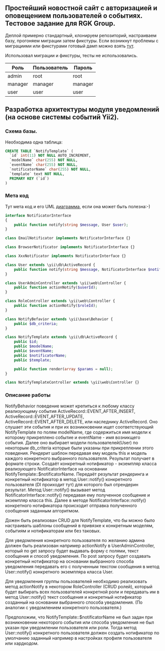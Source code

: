 ## Простейший новостной сайт с авторизацией и оповещением пользователей о событиях. Тестовое задание для RGK Group.

Деплой примерно стандартный, клонируем репозиторий, настраиваем базу, прогоняем миграции затем фикстуры.
Если возникнут проблемы с миграциими или фикстурами готовый дамп можно взять [тут](https://drive.google.com/open?id=0B4UDN89TCgJWb1pFMmZXTnBFVUE).

Использовал миграции и фикстуры, тесты не использовались.

Роль|Пользователь|Пароль|
---|---|---
admin|root|root
manager|manager|manager
user|user|user

## Разработка архитектуры модуля уведомлений (на основе системы событий Yii2).

### Схема базы.

Необходима одна таблица:

```sql
CREATE TABLE `NotifyTemplate` (
  `id` int(11) NOT NULL AUTO_INCREMENT,
  `modelName` char(255) NOT NULL,
  `eventName` char(255) NOT NULL,
  `notificatorName` char(255) NOT NULL,
  `template` text NOT NULL,
  PRIMARY KEY (`id`)
)
```

### Мета код

Тут мета код и его UML [диаграмма](https://docs.google.com/drawings/d/1VIc9Ymox7HQgyV-BU2ESGCwROQv7Ei2RuaxFjhxn6xo/edit?usp=sharing), если она может быть полезна:-)


```php
interface NotificatorInterface
{
    public function notify(string $message, User $user);
}

class EmailNotificator implements NotificatorInterface {}

class BrowserNotificator implements NotificatorInterface {}

class XxxNotificator implements NotificatorInterface {}

class User extends \yii\db\ActiveRecord {
    public function notify(string $message, NotificatorInterface $notificator = null)
}

class UserAdminController extends \yii\web\Controller {
    public function actionNotify($userId);
}

class RoleController extends \yii\web\Controller {
    public function actionNotify($roleId);
}

class NotifyBefavior extends \yii\base\Behavior {
    public $db_criteria;
}

class NotifyTemplate extends \yii\db\ActiveRecord {
    public $id;
    public $modelName;
    public $eventName;
    public $notificatorName;
    public $template;

    public function render(array $params = null);
}

class NotifyTemplateController extends \yii\web\Controller {}
```

### Описание работы

NotifyBehavior поведение может крепиться к любому классу реализующему события ActiveRecord::EVENT_AFTER_INSERT, ActiveRecord::EVENT_AFTER_UPDATE, ActiveRecord::EVENT_AFTER_DELETE, или наследнику ActiveRecord. Оно слушает эти события и при их возникновении ищет соответствующий NotifyTemplate по полям modelName, где содержиться имя модели к которому прикреплено событие и eventName - имя возникщего события. Далее оно выбирает модели пользователей(User) по некоторым db_criteria которые были указаны при прикреплении этого поведения. Рендерит шаблон передавая ему модель this и модель каждого конкретного выбранного пользователя. Результат получает в формате строки. Создаёт конкретный нотификатор - экземпляр класса реализующего NotificatorInterface на основании NotifyTemplate::$notificatorName. Передаёт результат рендеринга и конкретный нотификатор в метод User::notify() конкретного пользователя (DI проиходит тут) для которого был отрендерин результат. Метод User::notify() вызывает метод NotificatorInterface::notify() передавая ему полученное сообщение и экземпляр класса this. Далее в методе NotificatorInterface::notify() конкретного нотификатора происходит отправка полученного сообщения заданным алгоритмом.

Дожен быть реализован CRUD для NotifyTemplate, что бы можно было настраивать шаблоны сообщений в привязке к конкретным моделям, событиям и нотификаторам или без таковых.

Для уведомления конкретного пользователя по желанию админа должен быть реализован например actionNotify в UserAdminController, который по get запросу будет выдавать форму с полями, текст сообщения и способ уведомления. По post запросу будет создавать конкретный нотификатор на основании выбранного способа уведомления передавать его с полученным текстом сообщения в метод User::notify() конкретного экземпляра класса User.

Для уведомления группы пользователей необходимо реализовать метод actionNotify в некотором RoleController (CRUD ролей), который будет выбирать всех пользователей конкретной роли и передавать им в метод User::notify() текст сообщения и конкретный нотификатор созданный на основании выбранного способа уведомления. (По аналогии с уведомлением конкретного пользователя.)

Предположим, что NotifyTemplate::$notificatorName не был задан при возникновении некоторого события или способа уведомления не был указан при уведомлении пользователя или роли. Тогда метод User::notify() конкретного пользователя должен создать нотификатор по умолчанию заданный например в настройках профиля пользователя или хардкодом.
